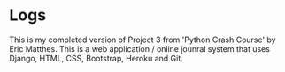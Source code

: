 # Logs

This is my completed version of Project 3 from 'Python Crash Course' by Eric Matthes. This is a web application / online jounral system
that uses Django, HTML, CSS, Bootstrap, Heroku and Git.
